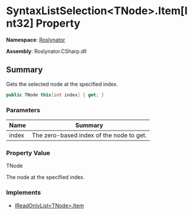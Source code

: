# SyntaxListSelection\<TNode>\.Item\[Int32\] Property

**Namespace**: [Roslynator](../../README.md)

**Assembly**: Roslynator\.CSharp\.dll

## Summary

Gets the selected node at the specified index\.

```csharp
public TNode this[int index] { get; }
```

### Parameters

| Name | Summary |
| ---- | ------- |
| index | The zero\-based index of the node to get\.  |

### Property Value

TNode

The node at the specified index\.

### Implements

* [IReadOnlyList\<TNode>.Item](https://docs.microsoft.com/en-us/dotnet/api/system.collections.generic.ireadonlylist-1.item)
